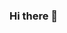 ### Hi there 👋

<!--
**Vova-Herdman/Vova-Herdman** is a ✨ _special_ ✨ repository because its `README.md` (this file) appears on your GitHub profile.

Here are some ideas to get you started:

- 🔭 I’m currently working on ...
      My college education!
- 🌱 I’m currently learning ...
      Computer Science, Data Analytics, and Philosophy
- 👯 I’m looking to collaborate on ...
      Anything I can learn from!
- 🤔 I’m looking for help with ...
      Most ideas in computer science
- 💬 Ask me about ...
      Rock climbing
- 📫 How to reach me: ...
      I've linked my Twitter on my GitHub profile
- 😄 Pronouns: ...
      I'm a guy!
- ⚡ Fun fact: ...
      I run Cross-Country and Track in College
